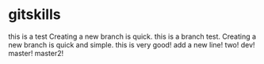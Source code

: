 # gitskills
this is  a test
Creating a new branch is quick.
this is a branch test.
Creating a new branch is quick and simple.
this is very good!
add a new line!
two!
dev!
master!
master2!
